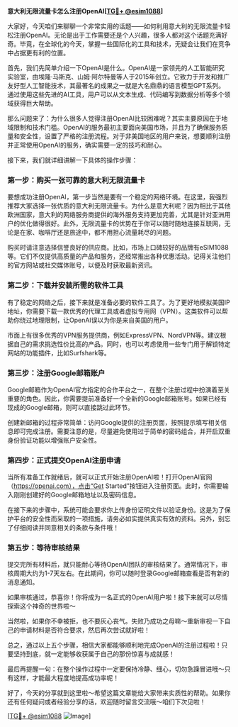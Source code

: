 **意大利无限流量卡怎么注册OpenAI[[TG💪+ @esim1088](https://t.me/s/esim1088)]**

大家好，今天咱们来聊聊一个非常实用的话题——如何利用意大利的无限流量卡轻松注册OpenAI。无论是出于工作需要还是个人兴趣，很多人都对这个话题充满好奇。毕竟，在全球化的今天，掌握一些国际化的工具和技术，无疑会让我们在竞争中占据更有利的位置。

首先，我们先简单介绍一下OpenAI是什么。OpenAI是一家领先的人工智能研究实验室，由埃隆·马斯克、山姆·阿尔特曼等人于2015年创立。它致力于开发和推广友好型人工智能技术，其最著名的成果之一就是大名鼎鼎的语言模型GPT系列。通过使用这些先进的AI工具，用户可以从文本生成、代码编写到数据分析等多个领域获得巨大帮助。

那么问题来了：为什么很多人觉得注册OpenAI比较困难呢？其实主要原因在于地域限制和技术门槛。OpenAI的服务最初主要面向美国市场，并且为了确保服务质量和安全性，设置了严格的注册流程。对于非美国地区的用户来说，想要顺利注册并正常使用OpenAI的服务，确实需要一定的技巧和耐心。

接下来，我们就详细讲解一下具体的操作步骤：

### 第一步：购买一张可靠的意大利无限流量卡

要想成功注册OpenAI，第一步当然是要有一个稳定的网络环境。在这里，我强烈推荐大家选择一张优质的意大利无限流量卡。为什么是意大利呢？因为相比于其他欧洲国家，意大利的网络服务商提供的海外服务支持更加完善，尤其是针对亚洲用户的优化做得很好。此外，无限流量卡的优势在于你可以随时随地连接互联网，无论是在家、咖啡厅还是旅途中，都不用担心流量耗尽的问题。

购买时请注意选择信誉良好的供应商。比如，市场上口碑较好的品牌有eSIM1088等。它们不仅提供高质量的产品和服务，还经常推出各种优惠活动。记得关注他们的官方网站或社交媒体账号，以便及时获取最新资讯。

### 第二步：下载并安装所需的软件工具

有了稳定的网络之后，接下来就是准备必要的软件工具了。为了更好地模拟美国IP地址，你需要下载一款优秀的代理工具或者虚拟专用网（VPN）。这类软件可以帮助你绕过地理限制，让OpenAI误以为你是来自美国的用户。

市面上有很多优秀的VPN服务提供商，例如ExpressVPN、NordVPN等。建议根据自己的需求挑选性价比高的产品。同时，也可以考虑使用一些专门用于解锁特定网站的功能插件，比如Surfshark等。

### 第三步：注册Google邮箱账户

Google邮箱作为OpenAI官方指定的合作平台之一，在整个注册过程中扮演着至关重要的角色。因此，你需要提前准备好一个全新的Google邮箱账号。如果已经有现成的Google邮箱，则可以直接跳过此环节。

创建新邮箱的过程非常简单：访问Google提供的注册页面，按照提示填写相关信息即可完成注册。需要注意的是，尽量避免使用过于简单的密码组合，并开启双重身份验证功能以增强账户安全性。

### 第四步：正式提交OpenAI注册申请

当所有准备工作就绪后，就可以正式开始注册OpenAI啦！打开OpenAI官网（https://openai.com），点击“Get Started”按钮进入注册页面。此时，你需要输入刚刚创建好的Google邮箱地址以及密码信息。

在接下来的步骤中，系统可能会要求你上传身份证明文件以验证身份。这是为了保护平台的安全性而采取的一项措施，请务必如实提供真实有效的资料。另外，别忘了仔细阅读并同意相关的条款与条件哦！

### 第五步：等待审核结果

提交完所有材料后，就只能耐心等待OpenAI团队的审核结果了。通常情况下，审核周期大约为1-7天左右。在此期间，你可以随时登录Google邮箱查看是否有新的消息通知。

如果审核通过，恭喜你！你将成为一名正式的OpenAI用户啦！接下来就可以尽情探索这个神奇的世界啦～

当然啦，如果你不幸被拒，也不要灰心丧气。失败乃成功之母嘛～重新审视一下自己的申请材料是否符合要求，然后再次尝试就好啦！

总之，通过以上五个步骤，相信大家都能够顺利地完成OpenAI的注册过程啦！只要坚持到底，就一定能够收获属于自己的那份惊喜与成就感！

最后再提醒一句：在整个操作过程中一定要保持冷静、细心，切勿急躁冒进哦～只有这样，才能最大程度地提高成功率呢！

好了，今天的分享就到这里啦～希望这篇文章能给大家带来实质性的帮助。如果你还有任何疑问或者经验分享的话，欢迎随时留言交流哦～咱们下次见啦！

[[TG💪+ @esim1088](https://t.me/s/esim1088) ![Image](https://i.postimg.cc/4NQfJmqS/Snipaste-2025-05-13-00-14-12.png)]